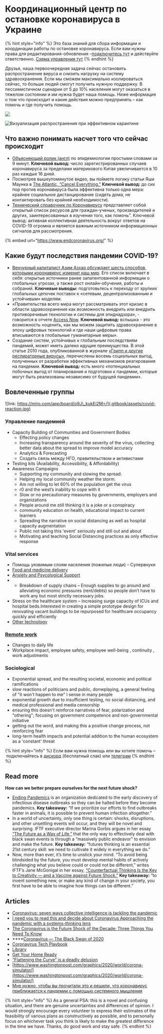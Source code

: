 # Координационный центр по остановке коронавируса в Украине

{% hint style="info" %}
Это база знаний для сбора информации и координации работы по остановке коронавируса. Если вам нужны права для редактирования-обновления –[подключитесь тут](https://app.gitbook.com/invite/dgov?invite=-M2JRBARwkcPd9AED8KT) и действуйте ответственно. [Схема управления тут](upravlenie.md)
{% endhint %}

Друзья, наша первоочередная задача сейчас остановить распространение вируса и снизить нагрузку на систему здравоохранения. Если мы сможем максимально изолироваться сейчас, то больше людей смогут получить нужную поддержку. В пессимистичном сценарии от 5 до 10% населения могут оказаться в тяжелом состоянии и им нужна будет наша помощь.  Ниже информация о том что происходит и какие действия можно предпринять – как помочь и где получить помощь. 

![](.gitbook/assets/image%20%281%29.png)

![&#x412;&#x438;&#x437;&#x443;&#x430;&#x43B;&#x438;&#x437;&#x430;&#x446;&#x438;&#x44F; &#x440;&#x430;&#x441;&#x43F;&#x440;&#x43E;&#x441;&#x442;&#x440;&#x430;&#x43D;&#x435;&#x43D;&#x438;&#x44F; &#x43F;&#x440;&#x438; &#x44D;&#x444;&#x444;&#x435;&#x43A;&#x442;&#x438;&#x432;&#x43D;&#x43E;&#x43C; &#x43A;&#x430;&#x440;&#x430;&#x43D;&#x442;&#x438;&#x43D;&#x435;](.gitbook/assets/ezgif-6-4e39aa5a7d9a.gif)

## Что важно понимать насчет того что сейчас происходит

* [Объясняющий ролик \(англ\)](https://www.youtube.com/watch?v=Kas0tIxDvrg) по эпидемиологии простыми словами за 9 минут. **Ключевой вывод:** число зарегистрированных случаев коронавируса за пределами материкового Китая увеличивается в 10 раз каждые 16 дней. 
* Посмотрев вышеупомянутое видео, вы поймете логику статьи Яши Маунка в [The Atlantic, “Cancel Everything.”](https://www.theatlantic.com/ideas/archive/2020/03/coronavirus-cancel-everything/607675/) **Ключевой вывод:** до сих пор против коронавируса была эффективна только одна мера: крайнее социальное дистанцирование \(сидеть дома, не контактировать без крайней необходимости\). 
* [Технический справочник по Коронавирусу](https://coronavirustechhandbook.com/) представляет собой открытый список ресурсов для граждан-ученых, производителей и других, заинтересованных в изучении того, как помочь". Ключевой вывод: активная коллективная деятельность вокруг ответов на COVID-19 огромна и является важным источником информационных сигналов для рассмотрения. 

{% embed url="https://www.endcoronavirus.org/" %}

## **Какие будут последствия пандемии COVID-19?** 

* [Венчурный капиталист Азим Азхар обсуждает шесть способов, которыми коронавирус изменит наш мир](https://www.exponentialview.co/p/-six-ways-coronavirus-will-change). Его список включает в себя: открытые источники ранее запатентованной информации о глобальных угрозах, а также рост онлайн-обучения, работы и собраний. **Ключевые выводы:** подготовьтесь к переходу от хрупких глобальных цепочек поставок к «сетевым, децентрализованным и устойчивым» моделям. 
* «Правительства всего мира могут рассматривать этот кризис в области здравоохранения как возможность внедрить или внедрить противоречивые технологии и системы для эпиднадзора», - говорится в отчете [Access Now](https://www.accessnow.org/protect-digital-rights-promote-public-health-towards-a-better-coronavirus-response/). **Ключевой вывод:** вспышка - это возможность «оценить, как мы можем защитить здравоохранение в эпоху цифровых технологий и где наши цифровые права вписываются в глобальные гуманитарные меры». 
* Создание систем, устойчивых к глобальным последствиям пандемий, может иметь далеко идущие преимущества. В этой статье 2010 года, опубликованной в журнале [«Грипп и другие респираторные вирусы»](https://www.ncbi.nlm.nih.gov/pmc/articles/PMC4941659/), перечислены восемь социальных выгод, полученных от разработки эффективных механизмов реагирования на пандемии. **Ключевой вывод:** есть много «потенциальных побочных выгод от планирования и подготовки к пандемии, которые могут быть реализованы независимо от будущей пандемии».

## Вовлеченные группы

![link: https://miro.com/app/board/o9J\_kukEi2M=/](.gitbook/assets/covid-reaction.jpg)

### Управление пандемией

* Capacity Building of Communities and Government Bodies
  * Effecting policy changes
  * Increasing transparency around the severity of the virus, collecting better data about the spread to improve model accuracy
  * Analytics & Forecasting
  * Создать связь между НГО, правительством и активистами
* Testing kits \(Availability, Accessibility, & Affordability\)
* Awareness Campaigns
  * Supporting my community and slowing the spread. 
  * Helping my local community weather the storm.
  * Am not willing to let 60% of the population get the virus
  * r0 and the west’s inability to cope with it
  * Slow or no precautionary measures by governments, employers and organizations
  * People around me still thinking it is a joke or a conspiracy
  * community education on health, educational impact to current learners
  * Spreading the narrative on social distancing as well as hospital capacity augmentation
  * Public not taking this 'event' seriously and still out and about
  * Motivating and teaching Social Distancing practices as only effective response

### Vital services

* Помощь уязвимым слоям населения \(пожилые люди\) – Супервнуки
* [Food and medicine delivery](english/food-and-medicine-supply-chains.md)
* [Anxiety and Psycological Support](english/psychological-support.md)
* * Breakdown of supply chains – Enough supplies to go around and alleviating economic pressures \(rent/debts\) so people don’t have to work any but most strictly necessary jobs.
* Stress on the healthcare system – Increasing surge capacity of ICUs and hospital beds.Interested in creating a simple prototype design for renovating vacant buildings to be repurposed for healthcare occupancy quickly and efficiently
* [Other technology](english/tech.md)

### [Remote work](english/moving-events-online.md)

* Changes to daily life
* Workplace impact, employee safety, employee well-being , continuity , work adjustments

### 

### Sociological

* Exponential spread, and the resulting societal, economic and political ramifications
* slow reactions of politicians and public, donwplaying, a general feeling of "it won't happen to me" I sense in many people
* exponential growth due to insufficient testing, no social distancing, and medical professional and media censorship
* ensuring this doesn't reinforce narratives of fear, polarization and "othering"; focusing on government competence and non-governmental initiative
* getting out the word, and making this a positive change process, not reinforcing fear
* long-term health impacts and potential addition to the human ecosystem as a 'constant' threat

{% hint style="info" %}
 Если вам нужна помощь или вы хотите помочь – подключайтесь в [дискорд](https://discordapp.com/invite/rs8Jyg) \(бесплатный слак\) или [телеграм](https://t.me/stopcovidua)
{% endhint %}

## Read more

**How can we better prepare ourselves for the next future shock?**

* [Ending Pandemics](https://endingpandemics.org/) is an organization dedicated to the early discovery of infectious disease outbreaks so they can be halted before they become pandemics. **Key takeaway:** “If we prioritize our efforts to find outbreaks faster in animals, it is possible to prevent human infection altogether.”
* In a world of uncertainty, only one thing is certain: shocks, disruptions, and other unsettling events will occur, and they will be novel and surprising. IFTF executive director Marina Gorbis argues in her essay [“The Future as a Way of Life,”](https://medium.com/@mgorbis/the-future-as-a-way-of-life-4bc314ec97de) that the only way to effectively deal with black swan events is through a “massively public endeavor” to envision and make the future. **Key takeaway:** “futures thinking is an essential 21st century skill: we need to cultivate it widely in everything we do.”
* Now, more than ever, it’s time to unstick your mind. “To avoid being blindsided by the future, you must develop mental habits of actively challenging what you believe could or could not be different,” writes IFTF’s Jane McGonigal in her essay, [“Counterfactual Thinking Is the Key to Creativity — and a Vaccine against Future Shock.”](https://medium.com/institute-for-the-future/counterfactual-thinking-is-the-key-to-creativity-and-a-vaccine-against-future-shock-9774a111b996) **Key takeaway:** “to invent something new, or make any kind of change in your society, you first have to be able to imagine how things can be different.”

## Articles

* [Coronavirus: seven ways collective intelligence is tackling the pandemic](https://theconversation.com/coronavirus-seven-ways-collective-intelligence-is-tackling-the-pandemic-133553)
* [I need you to read this and decide about Coronavirus Approaching the pandemic with a systems-thinking lens](https://medium.com/@phoebetickell/i-need-you-to-read-this-and-decide-about-coronavirus-6dd184745b33)
* [The Coronavirus is the Future Shock of the Decade: Three Things You Need To Know](https://mailchi.mp/iftf/news-from-the-future-issue-1478053?e=76e445d5a7)
* \*\*\*\*[Coronavirus — The Black Swan of 2020](https://angel.co/re/story/13514)
* [Coronavirus Tech Playbook](https://coronavirustechhandbook.com/)
* [Library](https://coronavirustechhandbook.com/communities)
* [Get Your Home Ready](https://www.cdc.gov/coronavirus/2019-ncov/prepare/get-your-household-ready-for-COVID-19.html)
* [“Flattening the Curve” is a deadly delusion](https://medium.com/@joschabach/flattening-the-curve-is-a-deadly-delusion-eea324fe9727)
* [https://www.washingtonpost.com/graphics/2020/world/corona-simulator/](https://www.washingtonpost.com/graphics/2020/world/corona-simulator/)
* [Мне нужно, чтобы вы прочитали это и решили, что коронавирус приближается к пандемии с помощью системного мышления](https://medium.com/@phoebetickell/i-need-you-to-read-this-and-decide-about-coronavirus-6dd184745b33)

{% hint style="info" %}
As a general PSA: this is a novel and confusing situation, and there are genuine uncertainties and differences of opinion. I would strongly encourage every volunteer to express their estimates of the feasibility of various plans as constructively as possible, and to personally focus on whichever task you think is likely to make the greatest difference in the time we have. Thanks, do good work and stay safe.
{% endhint %}

